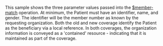 This sample shows the three parameter values passed into the [$member-match](OperationDefinition-member-match.html) operation.  At minimum, the Patient must have an identifier, name, and gender.  The identifier will be the member number as known by the requesting organization.  Both the old and new coverage identify the Patient as the beneficiary via a local reference.  In both coverages, the organization information is conveyed as a 'contained' resource - indicating that it is maintained as part of the coverage.

